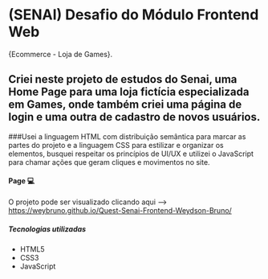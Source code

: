 # (SENAI) Desafio do Módulo Frontend Web 
{Ecommerce - Loja de Games}.

## Criei neste projeto de estudos do Senai, uma Home Page para uma loja fictícia especializada em Games, onde também criei uma página de login e uma outra de cadastro de novos usuários. 

###Usei a linguagem HTML com distribuição semântica para marcar as partes do projeto e a linguagem CSS para estilizar e organizar os elementos, busquei respeitar os princípios de UI/UX e utilizei o JavaScript para chamar ações que geram cliques e movimentos no site.

#### Page 💻
O projeto pode ser visualizado clicando aqui --> https://weybruno.github.io/Quest-Senai-Frontend-Weydson-Bruno/

##### Tecnologias utilizadas
- HTML5
- CSS3
- JavaScript
